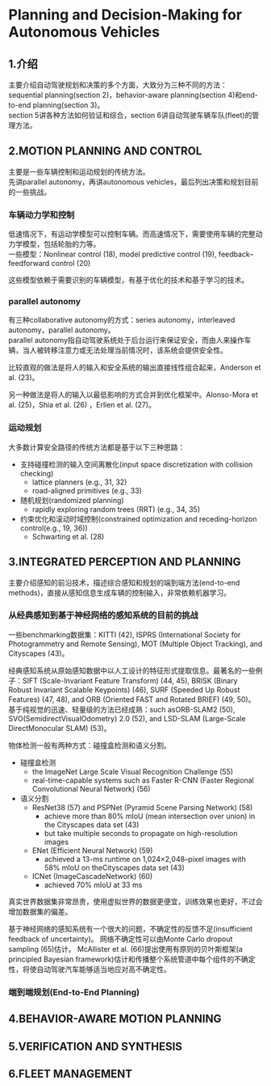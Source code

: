 # Planning and Decision-Making for Autonomous Vehicles

## 1.介绍

主要介绍自动驾驶规划和决策的多个方面，大致分为三种不同的方法：  
sequential planning(section 2)，behavior-aware planning(section 4)和end-to-end planning(section 3)。  
section 5讲各种方法如何验证和综合，section 6讲自动驾驶车辆车队(fleet)的管理方法。

## 2.MOTION PLANNING AND CONTROL

主要是一些车辆控制和运动规划的传统方法。  
先讲parallel autonomy，再讲autonomous vehicles，最后列出决策和规划目前的一些挑战。

### 车辆动力学和控制

低速情况下，有运动学模型可以控制车辆。而高速情况下，需要使用车辆的完整动力学模型，包括轮胎的力等。  
一些模型：Nonlinear control (18), model predictive control (19), feedback–feedforward control (20)

这些模型依赖于需要识别的车辆模型，有基于优化的技术和基于学习的技术。

### parallel autonomy

有三种collaborative autonomy的方式：series autonomy，interleaved autonomy，parallel autonomy。  
parallel autonomy指自动驾驶系统处于后台运行来保证安全，而由人来操作车辆，当人被转移注意力或无法处理当前情况时，该系统会提供安全性。

比较直观的做法是将人的输入和安全系统的输出直接线性组合起来，Anderson et al. (23)。

另一种做法是将人的输入以最低影响的方式合并到优化框架中。Alonso-Mora et al. (25)，Shia et al. (26) ，Erlien et al. (27)。

### 运动规划

大多数计算安全路径的传统方法都是基于以下三种思路：

* 支持碰撞检测的输入空间离散化(input space discretization with collision checking)
  * lattice planners (e.g., 31, 32)
  * road-aligned primitives (e.g., 33)
* 随机规划(randomized planning)
  * rapidly exploring random trees (RRT) (e.g., 34, 35)
* 约束优化和滚动时域控制(constrained optimization and receding-horizon control(e.g., 19, 36))
  * Schwarting et al. (28)

## 3.INTEGRATED PERCEPTION AND PLANNING

主要介绍感知的前沿技术，描述综合感知和规划的端到端方法(end-to-end methods)，直接从感知信息生成车辆的控制输入，非常依赖机器学习。

### 从经典感知到基于神经网络的感知系统的目前的挑战

一些benchmarking数据集：KITTI (42), ISPRS (International Society for Photogrammetry and Remote Sensing), MOT (Multiple Object Tracking), and Cityscapes (43)。

经典感知系统从原始感知数据中以人工设计的特征形式提取信息。最著名的一些例子：SIFT (Scale-Invariant Feature Transform) (44, 45), BRISK (Binary Robust Invariant Scalable Keypoints) (46), SURF (Speeded Up Robust Features) (47, 48), and ORB (Oriented FAST and Rotated BRIEF) (49, 50)。  
基于纯视觉的迅速、轻量级的方法已经成熟：such asORB-SLAM2 (50), SVO(SemidirectVisualOdometry) 2.0 (52), and LSD-SLAM (Large-Scale DirectMonocular SLAM) (53)。

物体检测一般有两种方式：碰撞盒检测和语义分割。

* 碰撞盒检测
  * the ImageNet Large Scale Visual Recognition Challenge (55)
  * real-time-capable systems such as Faster R-CNN (Faster Regional Convolutional Neural Network) (56)
* 语义分割
  * ResNet38 (57) and PSPNet (Pyramid Scene Parsing Network) (58)
    * achieve more than 80% mIoU (mean intersection over union) in the Cityscapes data set (43)
    * but take multiple seconds to propagate on high-resolution images
  * ENet (Efficient Neural Network) (59)
    * achieved a 13-ms runtime on 1,024×2,048–pixel images with 58% mIoU on theCityscapes data set (43)
  * ICNet (ImageCascadeNetwork) (60)
    * achieved 70% mIoU at 33 ms

真实世界数据集非常昂贵，使用虚拟世界的数据更便宜，训练效果也更好，不过会增加数据集的偏差。

基于神经网络的感知系统有一个很大的问题，不确定性的反馈不足(insufficient feedback of uncertainty)。
网络不确定性可以由Monte Carlo dropout sampling (65)估计。
McAllister et al. (66)提出使用有原则的贝叶斯框架(a principled Bayesian framework)估计和传播整个系统管道中每个组件的不确定性，将使自动驾驶汽车能够适当地应对高不确定性。

### 端到端规划(End-to-End Planning)

## 4.BEHAVIOR-AWARE MOTION PLANNING

## 5.VERIFICATION AND SYNTHESIS

## 6.FLEET MANAGEMENT

